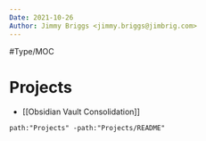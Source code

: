 ```yaml
---
Date: 2021-10-26
Author: Jimmy Briggs <jimmy.briggs@jimbrig.com>
---
```


#Type/MOC

# Projects

- [[Obsidian Vault Consolidation]]

```query
path:"Projects" -path:"Projects/README"
```
